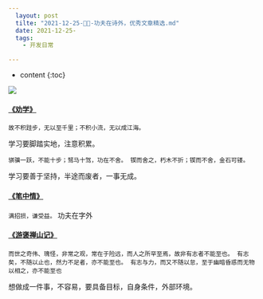 ```yaml
---
  layout: post
  tilte: "2021-12-25-📣📝-功夫在诗外，优秀文章精选.md"
  date: 2021-12-25-
  tags: 
    - 开发日常

---
```



* content
{:toc}


![](https://upload-images.jianshu.io/upload_images/15312191-0742d4b2c2b860da.png?imageMogr2/auto-orient/strip%7CimageView2/2/w/1240)


#### [《劝学》](https://so.gushiwen.cn/shiwenv_c743b1310a1c.aspx)

`
故不积跬步，无以至千里；不积小流，无以成江海。
`

学习要脚踏实地，注意积累。

`
骐骥一跃，不能十步；驽马十驾，功在不舍。
锲而舍之，朽木不折；锲而不舍，金石可镂。
`

学习要善于坚持，半途而废者，一事无成。

####  [《笔中情》](https://www.dailymotion.com/video/x1apidq)
`
满招损，谦受益。
`
功夫在字外

#### [《游褒禅山记》](https://so.gushiwen.cn/shiwenv_3807bdb3ebd6.aspx)
`
而世之奇伟、瑰怪，非常之观，常在于险远，而人之所罕至焉，故非有志者不能至也。
有志矣，不随以止也，然力不足者，亦不能至也。
有志与力，而又不随以怠，至于幽暗昏惑而无物以相之，亦不能至也
`

想做成一件事，不容易，要具备目标，自身条件，外部环境。
